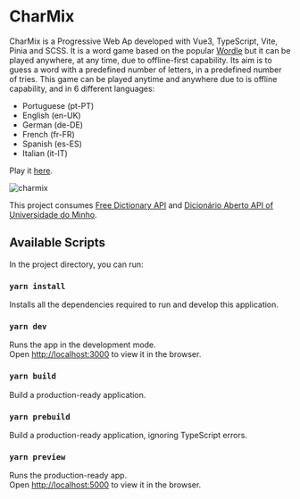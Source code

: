 # CharMix

CharMix is a Progressive Web Ap developed with Vue3, TypeScript, Vite, Pinia and SCSS. It is a word game based on the popular [Wordle](https://www.nytimes.com/games/wordle/index.html) but it can be played anywhere, at any time, due to offline-first capability. Its aim is to guess a word with a predefined number of letters, in a predefined number of tries. This game can be played anytime and anywhere due to  is offline capability, and in 6 different languages:
- Portuguese (pt-PT)
- English (en-UK)
- German (de-DE)
- French (fr-FR)
- Spanish (es-ES)
- Italian (it-IT)

Play it [here](https://charmix.surge.sh/).

![charmix](https://user-images.githubusercontent.com/43031902/158037964-2168aa69-2d0e-40da-a4cc-130a46c085b0.png)

This project consumes [Free Dictionary API](https://dictionaryapi.dev/) and [Dicionário Aberto API of Universidade do Minho](https://api.dicionario-aberto.net).

## Available Scripts

In the project directory, you can run:

### `yarn install`

Installs all the dependencies required to run and develop this application.

### `yarn dev`

Runs the app in the development mode.\
Open [http://localhost:3000](http://localhost:3000) to view it in the browser.

### `yarn build`

Build a production-ready application.

### `yarn prebuild`

Build a production-ready application, ignoring TypeScript errors.

### `yarn preview`

Runs the production-ready app. \
Open [http://localhost:5000](http://localhost:5000) to view it in the browser.
